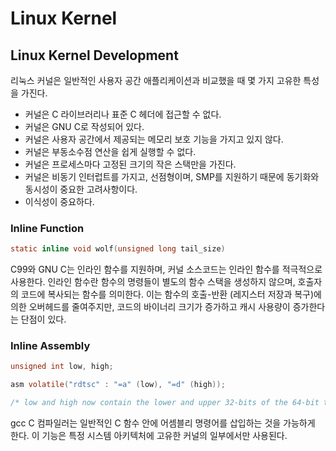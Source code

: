 # Linux Kernel


## Linux Kernel Development
리눅스 커널은 일반적인 사용자 공간 애플리케이션과 비교했을 때 몇 가지 고유한 특성을 가진다. 

* 커널은 C 라이브러리나 표준 C 헤더에 접근할 수 없다.
* 커널은 GNU C로 작성되어 있다.
* 커널은 사용자 공간에서 제공되는 메모리 보호 기능을 가지고 있지 않다.
* 커널은 부동소수점 연산을 쉽게 실행할 수 없다.
* 커널은 프로세스마다 고정된 크기의 작은 스택만을 가진다.
* 커널은 비동기 인터럽트를 가지고, 선점형이며, SMP를 지원하기 때문에 동기화와 동시성이 중요한 고려사항이다.
* 이식성이 중요하다.

### Inline Function
```c
static inline void wolf(unsigned long tail_size)
```
C99와 GNU C는 인라인 함수를 지원하며, 커널 소스코드는 인라인 함수를 적극적으로 사용한다. 인라인 함수란 함수의 명령들이 별도의 함수 스택을 생성하지 않으며, 호출자의 코드에 복사되는 함수를 의미한다. 이는 함수의 호출-반환 (레지스터 저장과 복구)에 의한 오버헤드를 줄여주지만, 코드의 바이너리 크기가 증가하고 캐시 사용량이 증가한다는 단점이 있다.

### Inline Assembly
```c
unsigned int low, high;

asm volatile("rdtsc" : "=a" (low), "=d" (high));

/* low and high now contain the lower and upper 32-bits of the 64-bit tsc */
```
gcc C 컴파일러는 일반적인 C 함수 안에 어셈블리 명령어를 삽입하는 것을 가능하게 한다. 이 기능은 특정 시스템 아키텍처에 고유한 커널의 일부에서만 사용된다.

